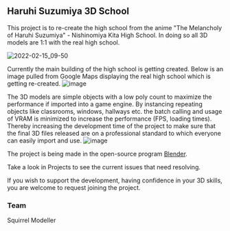 ## Haruhi Suzumiya 3D School

This project is to re-create the high school from the anime "The Melancholy of Haruhi Suzumiya" - Nishinomiya Kita High School. In doing so all 3D models are 1:1 with the real high school.

![2022-02-15_09-50](https://user-images.githubusercontent.com/87671560/154033731-6e8e5f3b-765d-40a4-a5da-4ac01463dd55.png)


Currently the main building of the high school is getting created. Below is an image pulled from Google Maps displaying the real high school which is getting re-created.
![image](https://user-images.githubusercontent.com/87671560/127889543-03006f0c-a8f0-46fe-97d0-e2923ad1d51b.png)


The 3D models are simple objects with a low poly count to maximize the performance if imported into a game engine. By instancing repeating objects like classrooms, windows, hallways etc. the batch calling and usage of VRAM is minimized to increase the performance (FPS, loading times). Thereby increasing the development time of the project to make sure that the final 3D files released are on a professional standard to which everyone can easily import and use.
![image](https://user-images.githubusercontent.com/87671560/127890561-b7895a56-870a-4121-a7a7-ed3e98cc29a4.png)


The project is being made in the open-source program [Blender](https://blender.org).

Take a look in Projects to see the current issues that need resolving.

If you wish to support the development, having confidence in your 3D skills, you are welcome to request joining the project.

### Team
Squirrel Modeller
